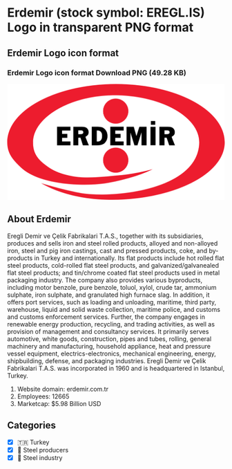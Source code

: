 # Erdemir (stock symbol: EREGL.IS) Logo in transparent PNG format

## Erdemir Logo icon format

### Erdemir Logo icon format Download PNG (49.28 KB)

![Erdemir Logo icon format Download PNG (49.28 KB)](/img/orig/EREGL.IS-a6d9c34b.png)

## About Erdemir

Eregli Demir ve Çelik Fabrikalari T.A.S., together with its subsidiaries, produces and sells iron and steel rolled products, alloyed and non-alloyed iron, steel and pig iron castings, cast and pressed products, coke, and by-products in Turkey and internationally. Its flat products include hot rolled flat steel products, cold-rolled flat steel products, and galvanized/galvanealed flat steel products; and tin/chrome coated flat steel products used in metal packaging industry. The company also provides various byproducts, including motor benzole, pure benzole, toluol, xylol, crude tar, ammonium sulphate, iron sulphate, and granulated high furnace slag. In addition, it offers port services, such as loading and unloading, maritime, third party, warehouse, liquid and solid waste collection, maritime police, and customs and customs enforcement services. Further, the company engages in renewable energy production, recycling, and trading activities, as well as provision of management and consultancy services. It primarily serves automotive, white goods, construction, pipes and tubes, rolling, general machinery and manufacturing, household appliance, heat and pressure vessel equipment, electrics-electronics, mechanical engineering, energy, shipbuilding, defense, and packaging industries. Eregli Demir ve Çelik Fabrikalari T.A.S. was incorporated in 1960 and is headquartered in Istanbul, Turkey.

1. Website domain: erdemir.com.tr
2. Employees: 12665
3. Marketcap: $5.98 Billion USD


## Categories
- [x] 🇹🇷 Turkey
- [x] 🔩 Steel producers
- [x] 🔩 Steel industry
